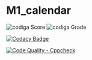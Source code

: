 # M1_calendar

![codiga Score](https://api.codiga.io/project/32545/score/svg)
![codiga Grade](https://api.codiga.io/project/32545/status/svg)

[![Codacy Badge](https://app.codacy.com/project/badge/Grade/3f8ae5405722430a9157d53e0f4395a5)](https://www.codacy.com/gh/sriharshanch/M1_calendar/dashboard?utm_source=github.com&amp;utm_medium=referral&amp;utm_content=sriharshanch/M1_calendar&amp;utm_campaign=Badge_Grade)


[![Code Quality - Cppcheck](https://github.com/sriharshanch/M1_calendar/actions/workflows/c-cpp.yml/badge.svg)](https://github.com/sriharshanch/M1_calendar/actions/workflows/c-cpp.yml)
